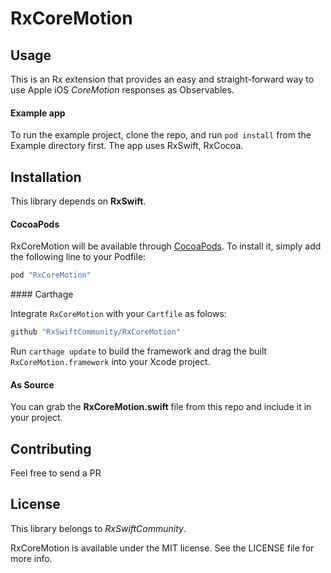 
# RxCoreMotion

## Usage

This is an Rx extension that provides an easy and straight-forward way to use Apple iOS _CoreMotion_ responses as Observables.

#### Example app

To run the example project, clone the repo, and run `pod install` from the Example directory first. The app uses RxSwift, RxCocoa.

## Installation

This library depends on __RxSwift__.

#### CocoaPods
RxCoreMotion will be available through [CocoaPods](http://cocoapods.org). To install it, simply add the following line to your Podfile:

```ruby
pod "RxCoreMotion"
```

#### Carthage

Integrate `RxCoreMotion` with your `Cartfile` as folows:

```ruby
github "RxSwiftCommunity/RxCoreMotion"
```

Run `carthage update` to build the framework and drag the built `RxCoreMotion.framework` into your Xcode project.

#### As Source

You can grab the __RxCoreMotion.swift__ file from this repo and include it in your project.

## Contributing

Feel free to send a PR

## License

This library belongs to _RxSwiftCommunity_.

RxCoreMotion is available under the MIT license. See the LICENSE file for more info.
